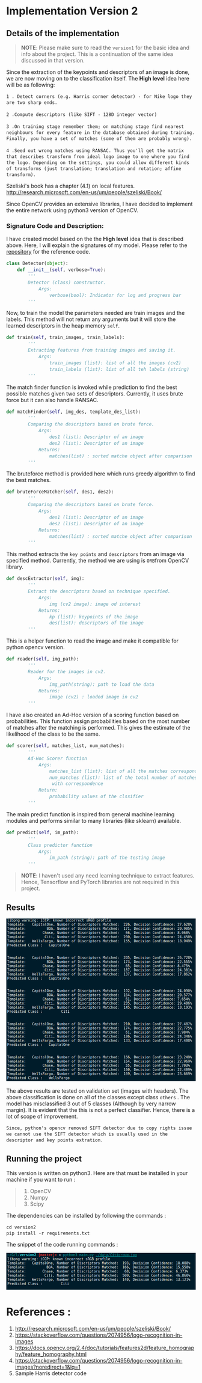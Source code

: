 # Implementation Version 2

## Details of the implementation

> **NOTE**: Please make sure to read the `version1` for the basic idea and info about the project. This is a continuation of the same idea discussed in that version. 

Since the extraction of the keypoints and descriptors of an image is done, we are now moving on to the classification itself. The **High level** idea here will be as following:

    1 . Detect corners (e.g. Harris corner detector) - for Nike logo they are two sharp ends.
    
    2 .Compute descriptors (like SIFT - 128D integer vector)
    
    3 .On training stage remember them; on matching stage find nearest neighbours for every feature in the database obtained during training. Finally, you have a set of matches (some of them are probably wrong).
    
    4 .Seed out wrong matches using RANSAC. Thus you'll get the matrix that describes transform from ideal logo image to one where you find the logo. Depending on the settings, you could allow different kinds of transforms (just translation; translation and rotation; affine transform).

Szeliski's book has a chapter (4.1) on local features. <http://research.microsoft.com/en-us/um/people/szeliski/Book/>

Since OpenCV provides an extensive libraries, I have decided to implement the entire network using python3 version of OpenCV. 



### Signature Code and Description:

I have created model based on the the **High level** idea that is described above. Here, I will explain the signatures of my model. Please refer to the [repository](https://github.com/namanUIUC/logo_detector/tree/master/version2) for the reference code. 

```python
class Detector(object):
    def __init__(self, verbose=True):
        '''
        Detector (class) constructor.
            Args:
                verbose(bool): Indicator for log and progress bar
        '''
```

Now, to train the model the parameters needed are train images and the labels. This method will not return any arguments but it will store the learned descriptors in the heap memory `self`. 

```python
def train(self, train_images, train_labels):
        '''
        Extracting features from training images and saving it.
            Args:
                train_images (list): list of all the images (cv2)
                train_labels (list): list of all teh labels (string)
        '''
```

The match finder function is invoked while prediction to find the best possible matches given two sets of descriptors. Currently, it uses brute force but it can also handle RANSAC. 

```python
def matchFinder(self, img_des, template_des_list):
        '''
        Comparing the descriptors based on brute force.
            Args:
                des1 (list): Descriptor of an image
                des2 (list): Descriptor of an image
            Returns:
                matches(list) : sorted matche object after comparison
        '''
```

The bruteforce method is provided here which runs greedy algorithm to find the best matches.

```python
def bruteForceMatcher(self, des1, des2):
        '''
        Comparing the descriptors based on brute force.
            Args:
                des1 (list): Descriptor of an image
                des2 (list): Descriptor of an image
            Returns:
                matches(list) : sorted matche object after comparison
        '''
```

This method extracts the `key points` and `descriptors` from an image via specified method. Currently, the method we are using is `ORB`from OpenCV library. 

```python
def descExtractor(self, img):
        '''
        Extract the descriptors based on technique specified.
            Args:
                img (cv2 image): image od interest
            Returns:
                kp (list): keypoints of the image
                des(list): descriptors of the image
        '''
```

This is a helper function to read the image and make it compatible for python opencv version.

```python
def reader(self, img_path):
        '''
        Reader for the images in cv2.
            Args:
                img_path(string): path to load the data
            Returns:
                image (cv2) : loaded image in cv2
        '''
```

I have also created an Ad-Hoc version of a scoring function based on probabilities. This function assign probabilities based on the most number of matches after the matching is performed. This gives the estimate of the likelihood of the class to be the same. 

```python
def scorer(self, matches_list, num_matches):
        '''
        Ad-Hoc Scorer function
            Args:
                matches_list (list): list of all the matches correspondence
                num_matches (list): list of the total number of matches
                 with correspondence
            Return:
                probability values of the clssifier
        '''
```

The main predict function is inspired from general machine learning modules and performs similar to many libraries (like sklearn) available. 

```python
def predict(self, im_path):
        '''
        Class predictor function
            Args:
                im_path (string): path of the testing image
        '''
```

> **NOTE**: I haven't used any need learning technique to extract features. Hence, Tensorflow and PyTorch libraries are not required in this project. 

## Results

![Selection_032](./outputs/Selection_032.png)

The above results are tested on validation set (images with headers). The above classification is done on all of the classes except class `others` . The model has misclassified 3 out of 5 classes (Although by very narrow margin). It is evident that the this is not a perfect classifier. Hence, there is a lot of scope of improvement.  

```
Since, python's opencv removed SIFT detector due to copy rights issue we cannot use the SIFT detector which is usually used in the descriptor and key points extration.
```



## Running the project

This version is written on python3. Here are that must be installed in your machine if you want to run :

> 1. OpenCV
> 2. Numpy
> 3. Scipy

The dependencies can be installed by following the commands :

```
cd version2
pip install -r requirements.txt
```

The snippet of the code running commands :

![Selection_033](./outputs/Selection_033.png)

# References : 

1. http://research.microsoft.com/en-us/um/people/szeliski/Book/
2. https://stackoverflow.com/questions/2074956/logo-recognition-in-images
3. https://docs.opencv.org/2.4/doc/tutorials/features2d/feature_homography/feature_homography.html
4. https://stackoverflow.com/questions/2074956/logo-recognition-in-images?noredirect=1&lq=1
5. Sample Harris detector code